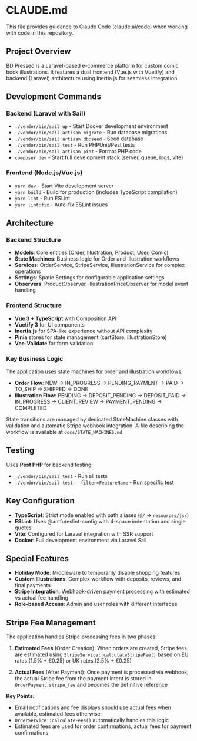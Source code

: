 # CLAUDE.md

This file provides guidance to Claude Code (claude.ai/code) when working with code in this repository.

## Project Overview

BD Pressed is a Laravel-based e-commerce platform for custom comic book illustrations. It features a dual frontend (Vue.js with Vuetify) and backend (Laravel) architecture using Inertia.js for seamless integration.

## Development Commands

### Backend (Laravel with Sail)
- `./vendor/bin/sail up` - Start Docker development environment
- `./vendor/bin/sail artisan migrate` - Run database migrations
- `./vendor/bin/sail artisan db:seed` - Seed database
- `./vendor/bin/sail test` - Run PHPUnit/Pest tests
- `./vendor/bin/sail artisan pint` - Format PHP code
- `composer dev` - Start full development stack (server, queue, logs, vite)

### Frontend (Node.js/Vue.js)
- `yarn dev` - Start Vite development server
- `yarn build` - Build for production (includes TypeScript compilation)
- `yarn lint` - Run ESLint
- `yarn lint:fix` - Auto-fix ESLint issues

## Architecture

### Backend Structure
- **Models**: Core entities (Order, Illustration, Product, User, Comic)
- **State Machines**: Business logic for Order and Illustration workflows
- **Services**: OrderService, StripeService, IllustrationService for complex operations
- **Settings**: Spatie Settings for configurable application settings
- **Observers**: ProductObserver, IllustrationPriceObserver for model event handling

### Frontend Structure
- **Vue 3 + TypeScript** with Composition API
- **Vuetify 3** for UI components
- **Inertia.js** for SPA-like experience without API complexity
- **Pinia** stores for state management (cartStore, illustrationStore)
- **Vee-Validate** for form validation

### Key Business Logic
The application uses state machines for order and illustration workflows:
- **Order Flow**: NEW → IN_PROGRESS → PENDING_PAYMENT → PAID → TO_SHIP → SHIPPED → DONE
- **Illustration Flow**: PENDING → DEPOSIT_PENDING → DEPOSIT_PAID → IN_PROGRESS → CLIENT_REVIEW → PAYMENT_PENDING → COMPLETED

State transitions are managed by dedicated StateMachine classes with validation and automatic Stripe webhook integration.
A file describing the workflow is available at `docs/STATE_MACHINES.md`

## Testing

Uses **Pest PHP** for backend testing:
- `./vendor/bin/sail test` - Run all tests
- `./vendor/bin/sail test --filter=FeatureName` - Run specific test

## Key Configuration

- **TypeScript**: Strict mode enabled with path aliases (`@/` → `resources/js/`)
- **ESLint**: Uses @antfu/eslint-config with 4-space indentation and single quotes
- **Vite**: Configured for Laravel integration with SSR support
- **Docker**: Full development environment via Laravel Sail

## Special Features

- **Holiday Mode**: Middleware to temporarily disable shopping features
- **Custom Illustrations**: Complex workflow with deposits, reviews, and final payments
- **Stripe Integration**: Webhook-driven payment processing with estimated vs actual fee handling
- **Role-based Access**: Admin and user roles with different interfaces

## Stripe Fee Management

The application handles Stripe processing fees in two phases:

1. **Estimated Fees** (Order Creation): When orders are created, Stripe fees are estimated using `StripeService::calculateStripeFee()` based on EU rates (1.5% + €0.25) or UK rates (2.5% + €0.25)

2. **Actual Fees** (After Payment): Once payment is processed via webhook, the actual Stripe fee from the payment intent is stored in `OrderPayment.stripe_fee` and becomes the definitive reference

**Key Points:**
- Email notifications and fee displays should use actual fees when available, estimated fees otherwise
- `OrderService::calculateFees()` automatically handles this logic
- Estimated fees are used for order confirmations, actual fees for payment confirmations
